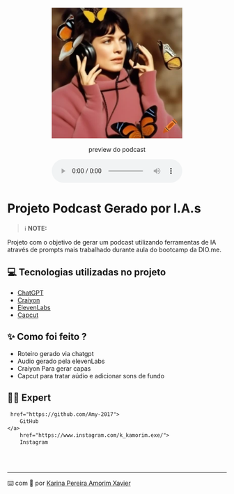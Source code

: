 <p align="center">
<img 
    src="./assets/craiyon_004951_com_tema_de_podcast_uma_linda_mulher_olhando_para_borboletas_ou_mariposas_acima_dela_.png"
    width="300"
/>
</p>

<p align="center">
    preview do podcast
</p>

<div align="center">
    <audio src="output/Áudio editado podcast borboletas.MP3" controls title="Podcast editado"></audio>
</div>

# Projeto Podcast Gerado por I.A.s


 > ℹ️ **NOTE:** 

Projeto com o objetivo de gerar um podcast utilizando ferramentas de IA através de prompts mais trabalhado durante aula do bootcamp da DIO.me.


## 💻 Tecnologias utilizadas no projeto

- [ChatGPT](https://chat.openai.com/) 
- [Craiyon](https://www.craiyon.com)
- [ElevenLabs](https://beta.elevenlabs.io/)
- [Capcut](https://www.capcut.com/pt-br/)

## ✨ Como foi feito ?

- Roteiro gerado via chatgpt
- Audio gerado pela elevenLabs
- Craiyon Para gerar capas
- Capcut para tratar aúdio e adicionar sons de fundo

## 👨‍💻 Expert

     href="https://github.com/Amy-2017">
        GitHub
    </a>
        href="https://www.instagram.com/k_kamorim.exe/">
        Instagram
   
</p>
<br/><br/>
<p>

---

⌨️ com 💜 por [Karina Pereira Amorim Xavier](https://github.com/Amy-2017)
